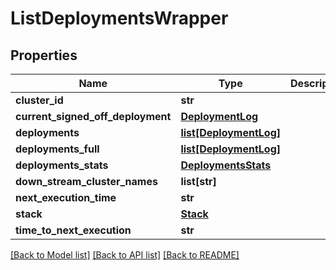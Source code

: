 # ListDeploymentsWrapper

## Properties
Name | Type | Description | Notes
------------ | ------------- | ------------- | -------------
**cluster_id** | **str** |  | [optional] 
**current_signed_off_deployment** | [**DeploymentLog**](DeploymentLog.md) |  | [optional] 
**deployments** | [**list[DeploymentLog]**](DeploymentLog.md) |  | [optional] 
**deployments_full** | [**list[DeploymentLog]**](DeploymentLog.md) |  | [optional] 
**deployments_stats** | [**DeploymentsStats**](DeploymentsStats.md) |  | [optional] 
**down_stream_cluster_names** | **list[str]** |  | [optional] 
**next_execution_time** | **str** |  | [optional] 
**stack** | [**Stack**](Stack.md) |  | [optional] 
**time_to_next_execution** | **str** |  | [optional] 

[[Back to Model list]](../README.md#documentation-for-models) [[Back to API list]](../README.md#documentation-for-api-endpoints) [[Back to README]](../README.md)


